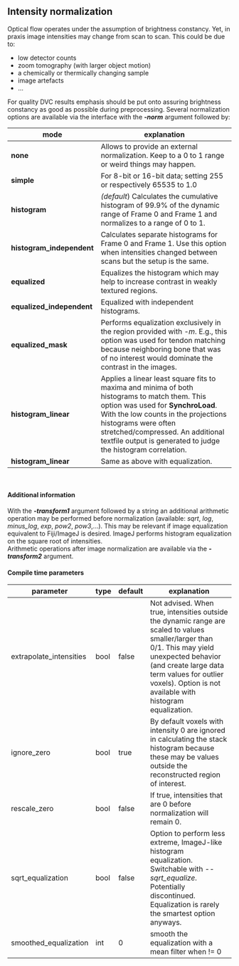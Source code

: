 ## Intensity normalization

Optical flow operates under the assumption of brightness constancy.
Yet, in praxis image intensities may change from scan to scan. This could be due to:
<br>
- low detector counts
- zoom tomography (with larger object motion)
- a chemically or thermically changing sample
- image artefacts
- ...

For quality DVC results emphasis should be put onto assuring brightness constancy as good as possible during preprocessing.
Several normalization options are available via the interface with the ***-norm*** argument followed by:

| mode | explanation |
|----|----|
| **none** | Allows to provide an external normalization. Keep to a 0 to 1 range or weird things may happen. |
| **simple** | For 8-bit or 16-bit data; setting 255 or respectively 65535 to 1.0 |
| **histogram** | *(default*) Calculates the cumulative histogram of 99.9% of the dynamic range of Frame 0 and Frame 1 and normalizes to a range of 0 to 1. |
| **histogram_independent** | Calculates separate histograms for Frame 0 and Frame 1. Use this option when intensities changed between scans but the setup is the same. |
| **equalized** | Equalizes the histogram which may help to increase contrast in weakly textured regions. |
| **equalized_independent** | Equalized with independent histograms. |
| **equalized_mask** | Performs equalization exclusively in the region provided with *-m*. E.g., this option was used for tendon matching because neighboring bone that was of no interest would dominate the contrast in the images. |
| **histogram_linear** |  Applies a linear least square fits to maxima and minima of both histograms to match them. This option was used for **SynchroLoad**. With the low counts in the projections histograms were often stretched/compressed. An additional textfile output is generated to judge the histogram correlation. |
| **histogram_linear** | Same as above with equalization. |

<br>

#### Additional information
With the ***-transform1*** argument followed by a string an additional arithmetic operation may be performed before normalization
(available: *sqrt*, *log*, *minus_log*, *exp*, *pow2*, *pow3*,...).
This may be relevant if image equalization equivalent to Fiji/ImageJ is desired. ImageJ performs histogram equalization on the square root of intensities.
<br>
Arithmetic operations after image normalization are available via the ***-transform2*** argument.

#### Compile time parameters

| parameter | type | default | explanation |
|-----------|------|---------|-------------|
| extrapolate_intensities | bool | false | Not advised. When true, intensities outside the dynamic range are scaled to values smaller/larger than 0/1. This may yield unexpected behavior (and create large data term values for outlier voxels). Option is not available with histogram equalization. | 
| ignore_zero | bool | true | By default voxels with intensity 0 are ignored in calculating the stack histogram because these may be values outside the reconstructed region of interest. |
| rescale_zero | bool | false | If true, intensities that are 0 before normalization will remain 0. |
| sqrt_equalization | bool | false | Option to perform less extreme, ImageJ-like histogram equalization. Switchable with *--sqrt_equalize*. Potentially discontinued. Equalization is rarely the smartest option anyways. |
| smoothed_equalization | int | 0 | smooth the equalization with a mean filter when != 0 |

